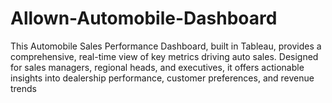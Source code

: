 # Allown-Automobile-Dashboard
This Automobile Sales Performance Dashboard, built in Tableau, provides a comprehensive, real-time view of key metrics driving auto sales. Designed for sales managers, regional heads, and executives, it offers actionable insights into dealership performance, customer preferences, and revenue trends
